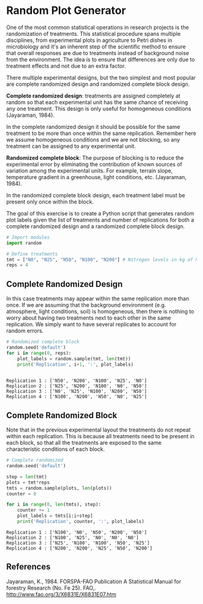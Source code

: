 # Random Plot Generator

One of the most common statistical operations in research projects is the randomization of treatments. This statistical procedure spans multiple disciplines, from experimental plots in agriculture to Petri dishes in microbiology and it's an inherent step of the scientific method to ensure that overall responses are due to treatments instead of background noise from the environment. The idea is to ensure that differences are only due to treatment effects and not due to an extra factor.

There multiple experimental designs, but the two simplest and most popular are complete randomized design and randomized complete block design. 

**Complete randomized design**: treatments are assigned completely at random so that each experimental unit has the same chance of receiving any one treatment. This design is only useful for homogeneous conditions (Jayaraman, 1984). 

In the complete randomized design it should be possible for the same treatment to be more than once within the same replication. Remember here we assume homogeneous conditions and we are not blocking, so any treatment can be assigned to any experimental unit.

**Randomized complete block**: The purpose of blocking is to reduce the experimental error by eliminating the contribution of known sources of variation among the experimental units. For example, terrain slope, temperature gradient in a greenhouse, light conditions, etc. (Jayaraman, 1984).

In the randomized complete block design, each treatment label must be present only once within the block.

The goal of this exercise is to create a Python script that generates random plot labels given the list of treatments and number of replications for both a complete randomized design and a randomized complete block design.



```python
# Import modules
import random

```


```python
# Define treatments
tmt = ["N0", "N25", "N50", "N100", "N200"] # Nitrogen levels in kg of N per hectare
reps = 4

```

## Complete Randomized Design

In this case treatments may appear within the same replication more than once. If we are assuming that the background environment (e.g. atmosphere, light conditions, soil) is homogeneous, then there is nothing to worry about having two treatments next to each other in the same replication. We simply want to have several replicates to account for random errors.


```python
# Randomized complete block
random.seed('default')
for i in range(0, reps):
    plot_labels = random.sample(tmt, len(tmt))
    print('Replication', i+1, ':', plot_labels)
    
```

    Replication 1 : ['N50', 'N200', 'N100', 'N25', 'N0']
    Replication 2 : ['N25', 'N200', 'N100', 'N0', 'N50']
    Replication 3 : ['N0', 'N25', 'N100', 'N200', 'N50']
    Replication 4 : ['N100', 'N200', 'N50', 'N0', 'N25']


## Complete Randomized Block

Note that in the previous experimental layout the treatments do not repeat within each replication. This is because all treatments need to be present in each block, so that all the treatments are exposed to the same characteristic conditions of each block.



```python
# Complete randomized
random.seed('default')

step = len(tmt)
plots = tmt*reps
tmts = random.sample(plots, len(plots))
counter = 0

for i in range(0, len(tmts), step):
    counter += 1
    plot_labels = tmts[i:i+step]
    print('Replication', counter, ':', plot_labels)

```

    Replication 1 : ['N100', 'N0', 'N50', 'N200', 'N50']
    Replication 2 : ['N100', 'N25', 'N0', 'N0', 'N0']
    Replication 3 : ['N25', 'N100', 'N100', 'N50', 'N25']
    Replication 4 : ['N200', 'N200', 'N25', 'N50', 'N200']


## References

Jayaraman, K., 1984. FORSPA-FAO Publication A Statistical Manual for forestry Research (No. Fe 25). FAO,. http://www.fao.org/3/X6831E/X6831E07.htm

